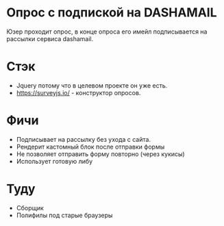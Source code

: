 # Опрос с подпиской на DASHAMAIL
Юзер проходит опрос, в конце опроса его имейл подписывается на рассылки сервиса dashamail.

# Стэк
- Jquery потому что в целевом проекте он уже есть.
- https://surveyjs.io/ - конструктор опросов.

# Фичи
- Подписывает на рассылку без ухода с сайта.
- Рендерит кастомный блок после отправки формы
- Не позволяет отправить форму повторно (через кукисы)
- Использует готовую либу

# Туду
- Сборщик
- Полифилы под старые браузеры
